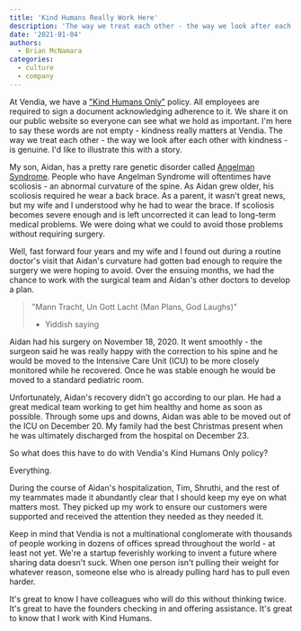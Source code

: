 ```yaml
---
title: 'Kind Humans Really Work Here'
description: 'The way we treat each other - the way we look after each other with kindness - is genuine.  Here is my story.'
date: '2021-01-04'
authors:
  - Brian McNamara
categories:
  - culture
  - company
---
```


At Vendia, we have a ["Kind Humans Only"](https://vendia.net/kind-humans) policy.  All employees are required to sign a document acknowledging adherence to it.  We share it on our public website so everyone can see what we hold as important.  I'm here to say these words are not empty - kindness really matters at Vendia.  The way we treat each other - the way we look after each other with kindness - is genuine.  I'd like to illustrate this with a story.

My son, Aidan, has a pretty rare genetic disorder called [Angelman Syndrome](https://www.angelman.org/).  People who have Angelman Syndrome will oftentimes have scoliosis - an abnormal curvature of the spine.  As Aidan grew older, his scoliosis required he wear a back brace.  As a parent, it wasn't great news, but my wife and I understood why he had to wear the brace.  If scoliosis becomes severe enough and is left uncorrected it can lead to long-term medical problems.  We were doing what we could to avoid those problems without requiring surgery.

Well, fast forward four years and my wife and I found out during a routine doctor's visit that Aidan's curvature had gotten bad enough to require the surgery we were hoping to avoid.  Over the ensuing months, we had the chance to work with the surgical team and Aidan's other doctors to develop a plan.

> "Mann Tracht, Un Gott Lacht (Man Plans, God Laughs)"
> - Yiddish saying

Aidan had his surgery on November 18, 2020.  It went smoothly - the surgeon said he was really happy with the correction to his spine and he would be moved to the Intensive Care Unit (ICU) to be more closely monitored while he recovered.  Once he was stable enough he would be moved to a standard pediatric room.

Unfortunately, Aidan's recovery didn't go according to our plan.  He had a great medical team working to get him healthy and home as soon as possible.  Through some ups and downs, Aidan was able to be moved out of the ICU on December 20.  My family had the best Christmas present when he was ultimately discharged from the hospital on December 23.

So what does this have to do with Vendia's Kind Humans Only policy?

Everything.

During the course of Aidan's hospitalization, Tim, Shruthi, and the rest of my teammates made it abundantly clear that I should keep my eye on what matters most.  They picked up my work to ensure our customers were supported and received the attention they needed as they needed it.

Keep in mind that Vendia is not a multinational conglomerate with thousands of people working in dozens of offices spread throughout the world - at least not yet.  We're a startup feverishly working to invent a future where sharing data doesn't suck.  When one person isn't pulling their weight for whatever reason, someone else who is already pulling hard has to pull even harder.  

It's great to know I have colleagues who will do this without thinking twice.  It's great to have the founders checking in and offering assistance.  It's great to know that I work with Kind Humans.
